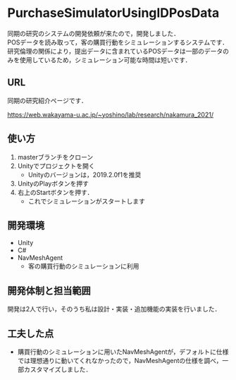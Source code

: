 # PurchaseSimulatorUsingIDPosData

同期の研究のシステムの開発依頼が来たので，開発しました．  
POSデータを読み取って，客の購買行動をシミュレーションするシステムです．  
研究倫理の関係により，提出データに含まれているPOSデータは一部のデータのみを使用しているため，シミュレーション可能な時間は短いです．

## URL

同期の研究紹介ページです．

https://web.wakayama-u.ac.jp/~yoshino/lab/research/nakamura_2021/

## 使い方

1. masterブランチをクローン
2. Unityでプロジェクトを開く
   * Unityのバージョンは，2019.2.0f1を推奨
3. UnityのPlayボタンを押す
4. 右上のStartボタンを押す．
   * これでシミュレーションがスタートします

## 開発環境

* Unity
* C#
* NavMeshAgent
  * 客の購買行動のシミュレーションに利用

## 開発体制と担当範囲

開発は2人で行い，そのうち私は設計・実装・追加機能の実装を行いました．

## 工夫した点

* 購買行動のシミュレーションに用いたNavMeshAgentが，デフォルトに仕様では理想通りに動いてくれなかったので，NavMeshAgentの仕様を調べ，一部カスタマイズしました．
